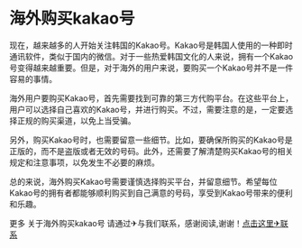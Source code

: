 # 海外购买kakao号

现在，越来越多的人开始关注韩国的Kakao号。Kakao号是韩国人使用的一种即时通讯软件，类似于国内的微信。对于一些热爱韩国文化的人来说，拥有一个Kakao号变得越来越重要。但是，对于海外的用户来说，要购买一个Kakao号并不是一件容易的事情。

海外用户要购买Kakao号，首先需要找到可靠的第三方代购平台。在这些平台上，用户可以选择自己喜欢的Kakao号，并进行购买。不过，需要注意的是，一定要选择正规的购买渠道，以免上当受骗。

另外，购买Kakao号时，也需要留意一些细节。比如，要确保所购买的Kakao号是正版的，而不是盗版或者无效的号码。此外，还需要了解清楚购买Kakao号的相关规定和注意事项，以免发生不必要的麻烦。

总的来说，海外购买Kakao号需要谨慎选择购买平台，并留意细节。希望每位Kakao号的拥有者都能够顺利购买到自己满意的号码，享受到Kakao号带来的便利和乐趣。

更多 关于海外购买kakao号 请通过✈与我们联系，感谢阅读,谢谢！[点击这里✈联系](https://t.me/LM999bot)